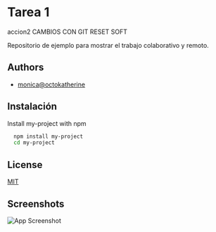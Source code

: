 # Tarea 1
accion2 
CAMBIOS CON GIT RESET SOFT



Repositorio de ejemplo para mostrar el trabajo colaborativo y remoto.


## Authors

- [monica@octokatherine](https://www.github.com/octokatherine)


## Instalación

Install my-project with npm

```bash
  npm install my-project
  cd my-project
```
    
## License

[MIT](https://choosealicense.com/licenses/mit/)


## Screenshots

![App Screenshot](https://git-scm.com/images/logo@2x.png)